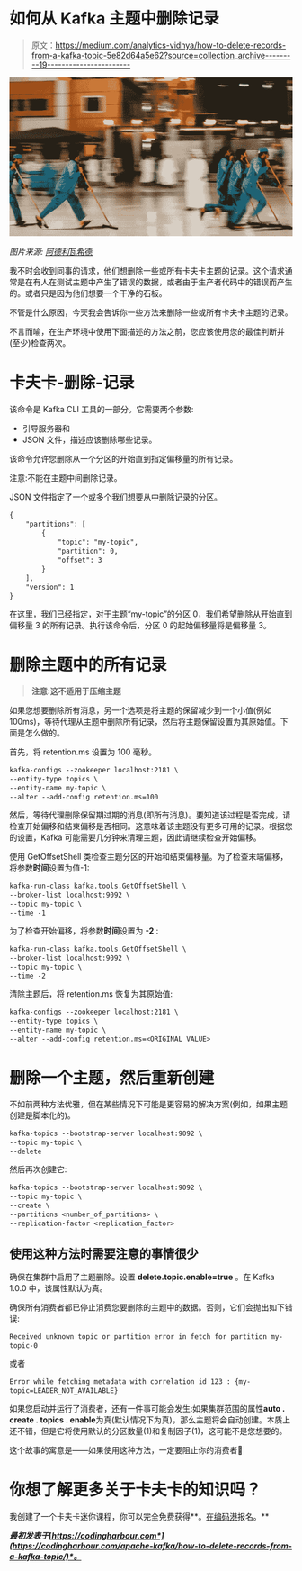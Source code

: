 # 如何从 Kafka 主题中删除记录

> 原文：<https://medium.com/analytics-vidhya/how-to-delete-records-from-a-kafka-topic-5e82d64a5e62?source=collection_archive---------19----------------------->

![](img/014bf85b5230ca696f2078ea1efefcd6.png)

*图片来源:* [*阿德利*瓦希德](https://unsplash.com/@adliwahid?utm_source=unsplash&utm_medium=referral&utm_content=creditCopyText)

我不时会收到同事的请求，他们想删除一些或所有卡夫卡主题的记录。这个请求通常是在有人在测试主题中产生了错误的数据，或者由于生产者代码中的错误而产生的。或者只是因为他们想要一个干净的石板。

不管是什么原因，今天我会告诉你一些方法来删除一些或所有卡夫卡主题的记录。

不言而喻，在生产环境中使用下面描述的方法之前，您应该使用您的最佳判断并(至少)检查两次。

# 卡夫卡-删除-记录

该命令是 Kafka CLI 工具的一部分。它需要两个参数:

*   引导服务器和
*   JSON 文件，描述应该删除哪些记录。

该命令允许您删除从一个分区的开始直到指定偏移量的所有记录。

注意:不能在主题中间删除记录。

JSON 文件指定了一个或多个我们想要从中删除记录的分区。

```
{
    "partitions": [
        {
            "topic": "my-topic",
            "partition": 0,
            "offset": 3
        }
    ],
    "version": 1
}
```

在这里，我们已经指定，对于主题“my-topic”的分区 0，我们希望删除从开始直到偏移量 3 的所有记录。执行该命令后，分区 0 的起始偏移量将是偏移量 3。

# 删除主题中的所有记录

> **注意:这不适用于压缩主题**

如果您想要删除所有消息，另一个选项是将主题的保留减少到一个小值(例如 100ms)，等待代理从主题中删除所有记录，然后将主题保留设置为其原始值。下面是怎么做的。

首先，将 retention.ms 设置为 100 毫秒。

```
kafka-configs --zookeeper localhost:2181 \
--entity-type topics \ 
--entity-name my-topic \ 
--alter --add-config retention.ms=100
```

然后，等待代理删除保留期过期的消息(即所有消息)。要知道该过程是否完成，请检查开始偏移和结束偏移是否相同。这意味着该主题没有更多可用的记录。根据您的设置，Kafka 可能需要几分钟来清理主题，因此请继续检查开始偏移。

使用 GetOffsetShell 类检查主题分区的开始和结束偏移量。为了检查末端偏移，将参数**时间**设置为值-1:

```
kafka-run-class kafka.tools.GetOffsetShell \ 
--broker-list localhost:9092 \ 
--topic my-topic \ 
--time -1
```

为了检查开始偏移，将参数**时间**设置为 **-2** :

```
kafka-run-class kafka.tools.GetOffsetShell \ 
--broker-list localhost:9092 \ 
--topic my-topic \ 
--time -2
```

清除主题后，将 retention.ms 恢复为其原始值:

```
kafka-configs --zookeeper localhost:2181 \ 
--entity-type topics \ 
--entity-name my-topic \ 
--alter --add-config retention.ms=<ORIGINAL VALUE>
```

# 删除一个主题，然后重新创建

不如前两种方法优雅，但在某些情况下可能是更容易的解决方案(例如，如果主题创建是脚本化的)。

```
kafka-topics --bootstrap-server localhost:9092 \ 
--topic my-topic \ 
--delete
```

然后再次创建它:

```
kafka-topics --bootstrap-server localhost:9092 \ 
--topic my-topic \ 
--create \ 
--partitions <number_of_partitions> \ 
--replication-factor <replication_factor>
```

## 使用这种方法时需要注意的事情很少

确保在集群中启用了主题删除。设置 **delete.topic.enable=true** 。在 Kafka 1.0.0 中，该属性默认为真。

确保所有消费者都已停止消费您要删除的主题中的数据。否则，它们会抛出如下错误:

```
Received unknown topic or partition error in fetch for partition my-topic-0
```

或者

```
Error while fetching metadata with correlation id 123 : {my-topic=LEADER_NOT_AVAILABLE}
```

如果您启动并运行了消费者，还有一件事可能会发生:如果集群范围的属性**auto . create . topics . enable**为真(默认情况下为真)，那么主题将会自动创建。本质上还不错，但是它将使用默认的分区数量(1)和复制因子(1)，这可能不是您想要的。

这个故事的寓意是——如果使用这种方法，一定要阻止你的消费者🙂

# 你想了解更多关于卡夫卡的知识吗？

我创建了一个卡夫卡迷你课程，你可以完全免费获得**。[在编码港](https://codingharbour.com/)报名。**

***最初发表于*[*https://codingharbour.com*](https://codingharbour.com/apache-kafka/how-to-delete-records-from-a-kafka-topic/)*。***